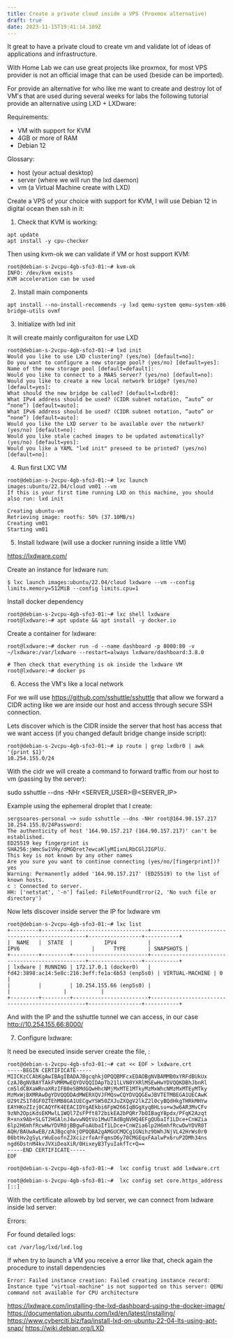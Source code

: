 ```yaml
---
title: Create a private cloud inside a VPS (Proxmox alternative)
draft: true
date: 2023-11-15T19:41:14.109Z
---
```

It great to have a private cloud to create vm and validate lot of ideas of applications and infrastructure.

With Home Lab we can use great projects like proxmox, for most VPS provider is not an official image that can be used (beside can be imported).

For provide an alternative for who like me want to create and destroy lot of VM's that are used during several weeks for labs the following tutorial provide an alternative using LXD + LXDware:

Requirements:
- VM with support for KVM
- 4GB or more of RAM 
- Debian 12

Glossary:

- host (your actual desktop)
- server (where we will run the lxd daemon)
- vm (a Virtual Machine create with LXD)


Create a VPS of your choice with support for KVM, I will use Debian 12 in digital ocean then ssh in it:

1) Check that KVM is working:

```shell
apt update
apt install -y cpu-checker
```

Then using kvm-ok we can validate if VM or host support KVM:

```shell
root@debian-s-2vcpu-4gb-sfo3-01:~# kvm-ok
INFO: /dev/kvm exists
KVM acceleration can be used
```

2) Install main components

```
apt install --no-install-recommends -y lxd qemu-system qemu-system-x86 bridge-utils ovmf
```

3) Initialize with lxd init

It will create mainly configuraiton for use LXD

```
root@debian-s-2vcpu-4gb-sfo3-01:~# lxd init
Would you like to use LXD clustering? (yes/no) [default=no]: 
Do you want to configure a new storage pool? (yes/no) [default=yes]: 
Name of the new storage pool [default=default]: 
Would you like to connect to a MAAS server? (yes/no) [default=no]: 
Would you like to create a new local network bridge? (yes/no) [default=yes]: 
What should the new bridge be called? [default=lxdbr0]: 
What IPv4 address should be used? (CIDR subnet notation, “auto” or “none”) [default=auto]: 
What IPv6 address should be used? (CIDR subnet notation, “auto” or “none”) [default=auto]: 
Would you like the LXD server to be available over the network? (yes/no) [default=no]: 
Would you like stale cached images to be updated automatically? (yes/no) [default=yes]: 
Would you like a YAML "lxd init" preseed to be printed? (yes/no) [default=no]:
```

4) Run first LXC VM

```
root@debian-s-2vcpu-4gb-sfo3-01:~# lxc launch images:ubuntu/22.04/cloud vm01 --vm
If this is your first time running LXD on this machine, you should also run: lxd init

Creating ubuntu-vm
Retrieving image: rootfs: 50% (37.10MB/s)
Creating vm01
Starting vm01
```


5) Install lxdware (will use a docker running inside a little VM)

https://lxdware.com/

Create an instance for lxdware run:
```
$ lxc launch images:ubuntu/22.04/cloud lxdware --vm --config limits.memory=512MiB --config limits.cpu=1
```

Install docker dependency
```
root@debian-s-2vcpu-4gb-sfo3-01:~# lxc shell lxdware
root@lxdware:~# apt update && apt install -y docker.io
```

Create a container for lxdware:

```shell
root@lxdware:~# docker run -d --name dashboard -p 8000:80 -v ~/lxdware:/var/lxdware --restart=always lxdware/dashboard:3.8.0

# Then check that everything is ok inside the lxdware VM
root@lxdware:~# docker ps
```

6) Access the VM's like a local network 

For we will use https://github.com/sshuttle/sshuttle that allow we forward a CIDR acting like we are inside our host and access through secure SSH connection.

Lets discover which is the CIDR inside the server that host has access that we want access (if you changed default bridge change inside script):
```
root@debian-s-2vcpu-4gb-sfo3-01:~# ip route | grep lxdbr0 | awk '{print $1}'
10.254.155.0/24
```

With the cidr we will create a command to forward traffic from our host to vm (passing by the server):

sudo sshuttle --dns -NHr <SERVER_USER>@<SERVER_IP> <CIDR>


Example using the ephemeral droplet that I create:
```
sergsoares-personal ~> sudo sshuttle --dns -NHr root@164.90.157.217 10.254.155.0/24Password:
The authenticity of host '164.90.157.217 (164.90.157.217)' can't be established.
ED25519 key fingerprint is SHA256:jWmcSw1VHy/dMGQret7ewcaKlyMIixnLRbCGlJIGPlU.
This key is not known by any other names
Are you sure you want to continue connecting (yes/no/[fingerprint])? yes
Warning: Permanently added '164.90.157.217' (ED25519) to the list of known hosts.
c : Connected to server.
HH: ['netstat', '-n'] failed: FileNotFoundError(2, 'No such file or directory')
```

Now lets discover inside server the IP for lxdware vm

```
root@debian-s-2vcpu-4gb-sfo3-01:~# lxc list
+---------+---------+------------------------+-------------------------------------------------+-----------------+-----------+
|  NAME   |  STATE  |          IPV4          |                      IPV6                       |      TYPE       | SNAPSHOTS |
+---------+---------+------------------------+-------------------------------------------------+-----------------+-----------+
| lxdware | RUNNING | 172.17.0.1 (docker0)   | fd42:3898:ac14:5e8c:216:3eff:fe1a:6b53 (enp5s0) | VIRTUAL-MACHINE | 0         |
|         |         | 10.254.155.66 (enp5s0) |                                                 |                 |           |
+---------+---------+------------------------+-------------------------------------------------+-----------------+-----------+

```


And with the IP and the sshuttle tunnel we can access, in our case http://10.254.155.66:8000/


7) Configure lxdware:



It need be executed inside server create the file, :

```
root@debian-s-2vcpu-4gb-sfo3-01:~# cat << EOF > lxdware.crt
-----BEGIN CERTIFICATE-----
MIICKzCCAbKgAwIBAgIBADAJBgcqhkjOPQQBMFcxEDAOBgNVBAMMB0xYRFdBUkUx
CzAJBgNVBAYTAkFVMRMwEQYDVQQIDApTb21lLVN0YXRlMSEwHwYDVQQKDBhJbnRl
cm5ldCBXaWRnaXRzIFB0eSBMdGQwHhcNMjMxMTE1MTkyMzMxWhcNMzMxMTEyMTky
MzMxWjBXMRAwDgYDVQQDDAdMWERXQVJFMQswCQYDVQQGEwJBVTETMBEGA1UECAwK
U29tZS1TdGF0ZTEhMB8GA1UECgwYSW50ZXJuZXQgV2lkZ2l0cyBQdHkgTHRkMHYw
EAYHKoZIzj0CAQYFK4EEACIDYgAEkbi6FpW266IqBGgXyqBHLsu+w3w6AR3MvCFv
9zNh2OpiKdsEKMwlL1WQl7ZsFPft872bikEA2bPQRr7bOIBagY8pdx/PFqK2Azqt
R+xnx9Ab+SLGT2HGAlnJ4wvwNQtVo1MwUTAdBgNVHQ4EFgQUbaIf1LDce+CnWZia
6lp2H6mhfRcwHwYDVR0jBBgwFoAUbaIf1LDce+CnWZia6lp2H6mhfRcwDwYDVR0T
AQH/BAUwAwEB/zAJBgcqhkjOPQQBA2gAMGUCMQCg1GNihz9bWhJNjVL42HrWs0r0
08btHv2gSyLrWuEoofnZJXcizrfoArFqmsO6y70CMGEqxFAalwPx6ruP2DMh34ns
ngd6DstnM4kvJVXiDeaXiR/0HixeyB3TyuIakfTc+Q==
-----END CERTIFICATE-----
EOF

root@debian-s-2vcpu-4gb-sfo3-01:~#  lxc config trust add lxdware.crt 

root@debian-s-2vcpu-4gb-sfo3-01:~#  lxc config set core.https_address [::] 
```


With the certificate alloweb by lxd server, we can connect from lxdware inside lxd server:









Errors:

For found detailed logs:
```
cat /var/log/lxd/lxd.log
```

If when try to launch a VM you receive a error like that, check again the procedure to install dependencies
```
Error: Failed instance creation: Failed creating instance record: Instance type "virtual-machine" is not supported on this server: QEMU command not available for CPU architecture
```

https://lxdware.com/installing-the-lxd-dashboard-using-the-docker-image/
https://documentation.ubuntu.com/lxd/en/latest/installing/
https://www.cyberciti.biz/faq/install-lxd-on-ubuntu-22-04-lts-using-apt-snap/
https://wiki.debian.org/LXD